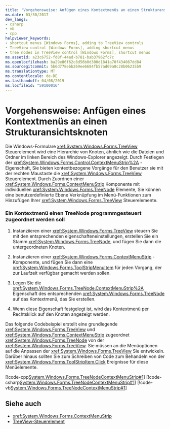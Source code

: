 ```yaml
---
title: 'Vorgehensweise: Anfügen eines Kontextmenüs an einen Strukturansichtsknoten'
ms.date: 03/30/2017
dev_langs:
- csharp
- vb
- cpp
helpviewer_keywords:
- shortcut menus [Windows Forms], adding to TreeView controls
- TreeView control [Windows Forms], adding shortcut menus
- tree nodes in TreeView control [Windows Forms], shortcut menus
ms.assetid: a23c6752-fd8f-44ad-b781-bab37962fc7c
ms.openlocfilehash: ba29e86f62c8d56b0d300d1841a70f434087dd84
ms.sourcegitcommit: 5b6d778ebb269ee6684fb57ad69a8c28b06235b9
ms.translationtype: MT
ms.contentlocale: de-DE
ms.lasthandoff: 04/08/2019
ms.locfileid: "59100016"
---
```

# <a name="how-to-attach-a-shortcut-menu-to-a-treeview-node"></a>Vorgehensweise: Anfügen eines Kontextmenüs an einen Strukturansichtsknoten
Die Windows-Formulare <xref:System.Windows.Forms.TreeView> Steuerelement wird eine Hierarchie von Knoten, ähnlich wie die Dateien und Ordner im linken Bereich des Windows-Explorer angezeigt. Durch Festlegen der <xref:System.Windows.Forms.Control.ContextMenuStrip%2A> -Eigenschaft, Sie bieten kontextbezogene Vorgänge für den Benutzer sie mit der rechten Maustaste die <xref:System.Windows.Forms.TreeView> Steuerelement. Durch Zuordnen einer <xref:System.Windows.Forms.ContextMenuStrip> Komponente mit individuellen <xref:System.Windows.Forms.TreeNode> Elemente, Sie können eine benutzerdefinierte Ebene Verknüpfung im Menü-Funktionen zum Hinzufügen Ihrer <xref:System.Windows.Forms.TreeView> Steuerelemente.  
  
### <a name="to-associate-a-shortcut-menu-with-a-treenode-programmatically"></a>Ein Kontextmenü einen TreeNode programmgesteuert zugeordnet werden soll  
  
1.  Instanziieren einer <xref:System.Windows.Forms.TreeView> steuern Sie mit den entsprechenden eigenschafteneinstellungen, erstellen Sie ein Stamm <xref:System.Windows.Forms.TreeNode>, und fügen Sie dann die untergeordneten Knoten.  
  
2.  Instanziieren einer <xref:System.Windows.Forms.ContextMenuStrip> -Komponente, und fügen Sie dann eine <xref:System.Windows.Forms.ToolStripMenuItem> für jeden Vorgang, der zur Laufzeit verfügbar gemacht werden sollen.  
  
3.  Legen Sie die <xref:System.Windows.Forms.TreeNode.ContextMenuStrip%2A> Eigenschaft des entsprechenden <xref:System.Windows.Forms.TreeNode> auf das Kontextmenü, das Sie erstellen.  
  
4.  Wenn diese Eigenschaft festgelegt ist, wird das Kontextmenü per Rechtsklick auf den Knoten angezeigt werden.  
  
 Das folgende Codebeispiel erstellt eine grundlegende <xref:System.Windows.Forms.TreeView> und <xref:System.Windows.Forms.ContextMenuStrip> zugeordnet <xref:System.Windows.Forms.TreeNode> von der <xref:System.Windows.Forms.TreeView>. Sie müssen an die Menüoptionen auf die Anpassen der <xref:System.Windows.Forms.TreeView> Sie entwickeln. Darüber hinaus sollten Sie zum Schreiben von Code zum Behandeln von der <xref:System.Windows.Forms.ToolStripItem.Click> Ereignisse für diese Menüelemente.  
  
 [!code-cpp[System.Windows.Forms.TreeNodeContextMenuStrip#1](~/samples/snippets/cpp/VS_Snippets_Winforms/system.windows.forms.TreeNodeContextMenuStrip/cpp/Form1.cpp#1)]
 [!code-csharp[System.Windows.Forms.TreeNodeContextMenuStrip#1](~/samples/snippets/csharp/VS_Snippets_Winforms/system.windows.forms.TreeNodeContextMenuStrip/CS/Form1.cs#1)]
 [!code-vb[System.Windows.Forms.TreeNodeContextMenuStrip#1](~/samples/snippets/visualbasic/VS_Snippets_Winforms/system.windows.forms.TreeNodeContextMenuStrip/VB/Form1.vb#1)]  
  
## <a name="see-also"></a>Siehe auch

- <xref:System.Windows.Forms.ContextMenuStrip>
- [TreeView-Steuerelement](treeview-control-windows-forms.md)
